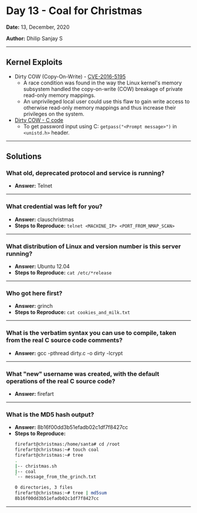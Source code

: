 # Day 13 - Coal for Christmas

**Date:** 13, December, 2020

**Author:** Dhilip Sanjay S

---

## Kernel Exploits
- Dirty COW (Copy-On-Write) - [CVE-2016-5195]( https://dirtycow.ninja/)
    - A race condition was found in the way the Linux kernel's memory subsystem handled the copy-on-write (COW) breakage of private read-only memory mappings. 
    - An unprivileged local user could use this flaw to gain write access to otherwise read-only memory mappings and thus increase their privileges on the system.
- [Dirty COW - C code](https://github.com/FireFart/dirtycow/blob/master/dirty.c)
    - To get password input using C: `getpass("<Prompt message>")` in `<unistd.h>` header.
---

## Solutions
### What old, deprecated protocol and service is running?
- **Answer:** Telnet

---

### What credential was left for you?
- **Answer:** clauschristmas
- **Steps to Reproduce:** `telnet <MACHINE_IP> <PORT_FROM_NMAP_SCAN>`

---

### What distribution of Linux and version number is this server running?
- **Answer:** Ubuntu 12.04
- **Steps to Reproduce:** `cat /etc/*release`

---

### Who got here first?
- **Answer:** grinch
- **Steps to Reproduce:** `cat cookies_and_milk.txt`

---

### What is the verbatim syntax you can use to compile, taken from the real C source code comments?
- **Answer:** gcc -pthread dirty.c -o dirty -lcrypt

---

### What "new" username was created, with the default operations of the real C source code?
- **Answer:** firefart

---

### What is the MD5 hash output?
- **Answer:** 8b16f00dd3b51efadb02c1df7f8427cc 
- **Steps to Reproduce:** 
    ```bash
    firefart@christmas:/home/santa# cd /root
    firefart@christmas:~# touch coal
    firefart@christmas:~# tree
    .
    |-- christmas.sh
    |-- coal
    `-- message_from_the_grinch.txt

    0 directories, 3 files
    firefart@christmas:~# tree | md5sum
    8b16f00dd3b51efadb02c1df7f8427cc   
    ```
---